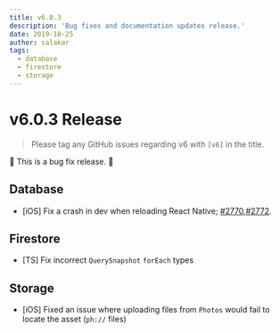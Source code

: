 ```yaml
---
title: v6.0.3
description: 'Bug fixes and documentation updates release.'
date: 2019-10-25
author: salakar
tags:
  - database
  - firestore
  - storage
---
```


# v6.0.3 Release

> Please tag any GitHub issues regarding v6 with `[v6]` in the title.

🐞 This is a bug fix release. 🐞

## Database

- [iOS] Fix a crash in dev when reloading React Native; [#2770](https://github.com/invertase/react-native-firebase/pull/2770),[#2772](https://github.com/invertase/react-native-firebase/pull/2772).

## Firestore

- [TS] Fix incorrect `QuerySnapshot` `forEach` types

## Storage

- [iOS] Fixed an issue where uploading files from `Photos` would fail to locate the asset (`ph://` files)
